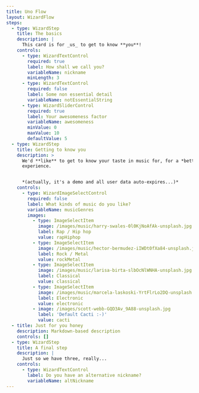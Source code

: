 ```yaml
---
title: Uno Flow
layout: WizardFlow
steps:
  - type: WizardStep
    title: The basics
    description: |
      This card is for _us_ to get to know **you**!
    controls:
      - type: WizardTextControl
        required: true
        label: How shall we call you?
        variableName: nickname
        minLength: 3
      - type: WizardTextControl
        required: false
        label: Some non essential detail
        variableName: notEssentialString
      - type: WizardSliderControl
        required: true
        label: Your awesomeness factor
        variableName: awesomeness
        minValue: 0
        maxValue: 10
        defaultValue: 5
  - type: WizardStep
    title: Getting to know you
    description: >
      We'd **like** to get to know your taste in music for, for a *better*
      experience.


      *(actually, it's a demo and all user data auto-expires...)*
    controls:
      - type: WizardImageSelectControl
        required: false
        label: What kinds of music do you like?
        variableName: musicGenres
        images:
          - type: ImageSelectItem
            image: /images/music/harry-swales-0l0KjNoAfAk-unsplash.jpg
            label: Rap / Hip hop
            value: rapHiphop
          - type: ImageSelectItem
            image: /images/music/hector-bermudez-iIWDt0fXa84-unsplash.jpg
            label: Rock / Metal
            value: rockMetal
          - type: ImageSelectItem
            image: /images/music/larisa-birta-slbOcNlWNHA-unsplash.jpg
            label: Classical
            value: classical
          - type: ImageSelectItem
            image: /images/music/marcela-laskoski-YrtFlrLo2DQ-unsplash.jpg
            label: Electronic
            value: electronic
          - image: /images/scott-webb-GQD3Av_9A88-unsplash.jpg
            label: 'Default Cacti :-)'
            value: cacti
  - title: Just for you honey
    description: Markdown-based description
    controls: []
  - type: WizardStep
    title: A final step
    description: |
      Just so we have three, really...
    controls:
      - type: WizardTextControl
        label: Do you have an alternative nickname?
        variableName: altNickname
---
```

